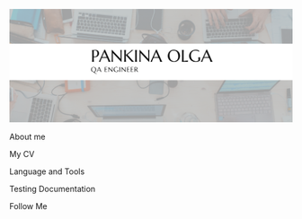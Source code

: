 ![Header](https://github.com/olga-pankina/olga-pankina/blob/main/assets/Header%201.png)

About me

My CV

Language and Tools

Testing Documentation

Follow Me